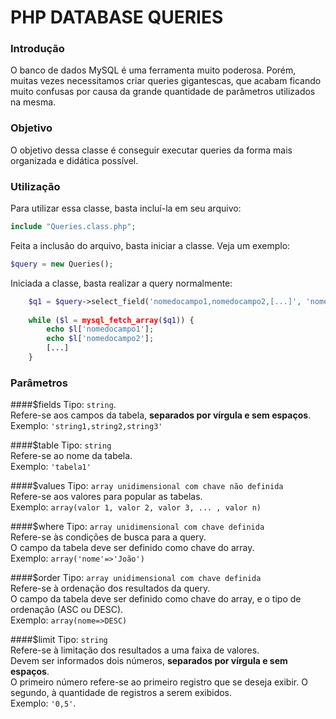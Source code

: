 # PHP DATABASE QUERIES

### Introdução
O banco de dados MySQL é uma ferramenta muito poderosa. Porém, muitas vezes necessitamos criar queries gigantescas, que acabam ficando muito confusas por causa da grande quantidade de parâmetros utilizados na mesma.


### Objetivo
O objetivo dessa classe é conseguir executar queries da forma mais organizada e didática possível.


### Utilização
Para utilizar essa classe, basta incluí-la em seu arquivo:

```php
include "Queries.class.php";
```

Feita a inclusão do arquivo, basta iniciar a classe. Veja um exemplo:

```php
$query = new Queries();
```

Iniciada a classe, basta realizar a query normalmente:

```php
	$q1 = $query->select_field('nomedocampo1,nomedocampo2,[...]', 'nomedatabela');
	
	while ($l = mysql_fetch_array($q1)) {
		echo $l['nomedocampo1'];
		echo $l['nomedocampo2'];
		[...]
	}
```


### Parâmetros


####$fields
Tipo: `string`.<br>
Refere-se aos campos da tabela, <b>separados por vírgula e sem espaços</b>.<br>
Exemplo: `'string1,string2,string3'`

####$table
Tipo: `string`<br>
Refere-se ao nome da tabela.<br>
Exemplo: `'tabela1'`

####$values
Tipo: `array unidimensional com chave não definida`<br>
Refere-se aos valores para popular as tabelas.<br>
Exemplo: `array(valor 1, valor 2, valor 3, ... , valor n)`

####$where
Tipo: `array unidimensional com chave definida`<br>
Refere-se às condições de busca para a query.<br>
O campo da tabela deve ser definido como chave do array.<br>
Exemplo: `array('nome'=>'João')`

####$order
Tipo: `array unidimensional com chave definida`<br>
Refere-se à ordenação dos resultados da query.<br>
O campo da tabela deve ser definido como chave do array, e o tipo de ordenação (ASC ou DESC).<br>
Exemplo: `array(nome=>DESC)`

####$limit
Tipo: `string`<br>
Refere-se à limitação dos resultados a uma faixa de valores.<br>
Devem ser informados dois números, <b>separados por vírgula e sem espaços</b>.<br>
O primeiro número refere-se ao primeiro registro que se deseja exibir. O segundo, à quantidade de registros a serem exibidos.<br>
Exemplo: `'0,5'`.








